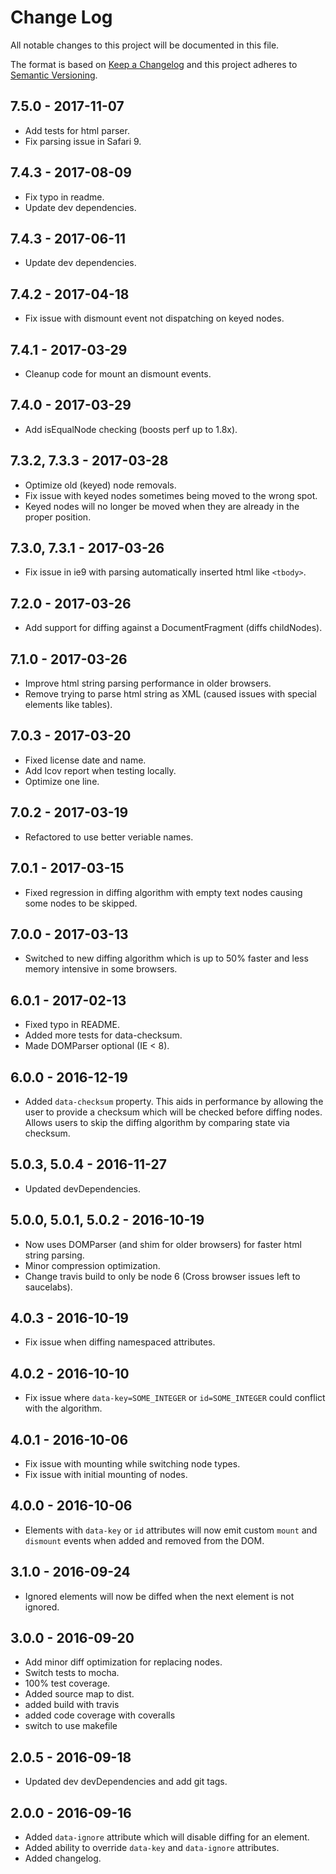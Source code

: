 # Change Log
All notable changes to this project will be documented in this file.

The format is based on [Keep a Changelog](http://keepachangelog.com/)
and this project adheres to [Semantic Versioning](http://semver.org/).

## 7.5.0 - 2017-11-07
- Add tests for html parser.
- Fix parsing issue in Safari 9.

## 7.4.3 - 2017-08-09
- Fix typo in readme.
- Update dev dependencies.

## 7.4.3 - 2017-06-11
- Update dev dependencies.

## 7.4.2 - 2017-04-18
- Fix issue with dismount event not dispatching on keyed nodes.

## 7.4.1 - 2017-03-29
- Cleanup code for mount an dismount events.

## 7.4.0 - 2017-03-29
- Add isEqualNode checking (boosts perf up to 1.8x).

## 7.3.2, 7.3.3 - 2017-03-28
- Optimize old (keyed) node removals.
- Fix issue with keyed nodes sometimes being moved to the wrong spot.
- Keyed nodes will no longer be moved when they are already in the proper position.

## 7.3.0, 7.3.1 - 2017-03-26
- Fix issue in ie9 with parsing automatically inserted html like `<tbody>`.

## 7.2.0 - 2017-03-26
- Add support for diffing against a DocumentFragment (diffs childNodes).

## 7.1.0 - 2017-03-26
- Improve html string parsing performance in older browsers.
- Remove trying to parse html string as XML (caused issues with special elements like tables).

## 7.0.3 - 2017-03-20
- Fixed license date and name.
- Add lcov report when testing locally.
- Optimize one line.

## 7.0.2 - 2017-03-19
- Refactored to use better veriable names.

## 7.0.1 - 2017-03-15
- Fixed regression in diffing algorithm with empty text nodes causing some nodes to be skipped.

## 7.0.0 - 2017-03-13
- Switched to new diffing algorithm which is up to 50% faster and less memory intensive in some browsers.

## 6.0.1 - 2017-02-13
- Fixed typo in README.
- Added more tests for data-checksum.
- Made DOMParser optional (IE < 8).

## 6.0.0 - 2016-12-19
- Added `data-checksum` property. This aids in performance by allowing the user to provide a checksum which will be checked before diffing nodes. Allows users to skip the diffing algorithm by comparing state via checksum.

## 5.0.3, 5.0.4 - 2016-11-27
- Updated devDependencies.

## 5.0.0, 5.0.1, 5.0.2 - 2016-10-19
- Now uses DOMParser (and shim for older browsers) for faster html string parsing.
- Minor compression optimization.
- Change travis build to only be node 6 (Cross browser issues left to saucelabs).

## 4.0.3 - 2016-10-19
- Fix issue when diffing namespaced attributes.

## 4.0.2 - 2016-10-10
- Fix issue where `data-key=SOME_INTEGER` or `id=SOME_INTEGER` could conflict with the algorithm.

## 4.0.1 - 2016-10-06
- Fix issue with mounting while switching node types.
- Fix issue with initial mounting of nodes.

## 4.0.0 - 2016-10-06
- Elements with `data-key` or `id` attributes will now emit custom `mount` and `dismount` events when added and removed from the DOM.

## 3.1.0 - 2016-09-24
- Ignored elements will now be diffed when the next element is not ignored.

## 3.0.0 - 2016-09-20
- Add minor diff optimization for replacing nodes.
- Switch tests to mocha.
- 100% test coverage.
- Added source map to dist.
- added build with travis
- added code coverage with coveralls
- switch to use makefile

## 2.0.5 - 2016-09-18
- Updated dev devDependencies and add git tags.

## 2.0.0 - 2016-09-16
- Added `data-ignore` attribute which will disable diffing for an element.
- Added ability to override `data-key` and `data-ignore` attributes.
- Added changelog.

